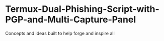 # Termux-Dual-Phishing-Script-with-PGP-and-Multi-Capture-Panel
Concepts and ideas built to help forge and inspire all 
